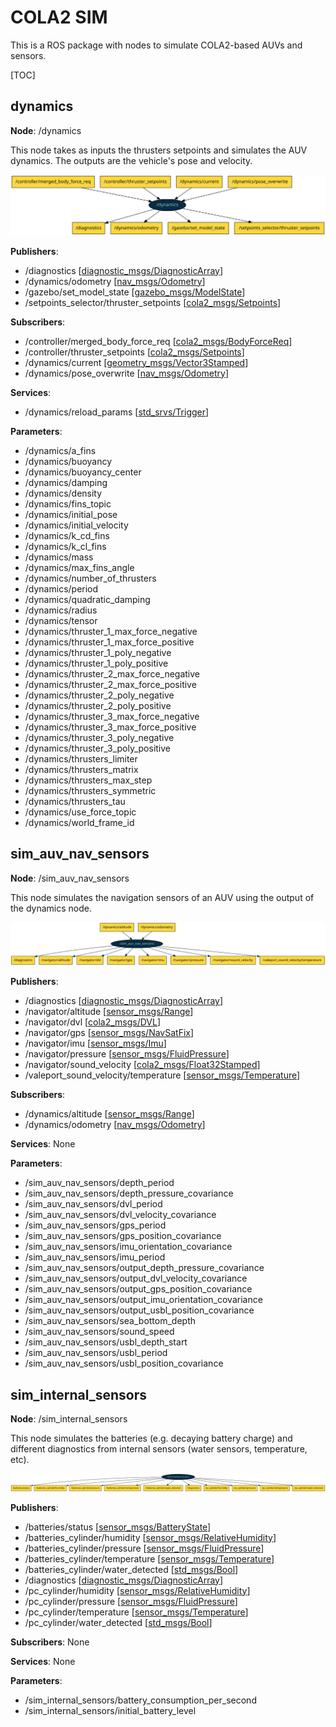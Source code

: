 # COLA2 SIM

This is a ROS package with nodes to simulate COLA2-based AUVs and sensors.

[TOC]

[//]: <> (dynamics start)

## dynamics

**Node**: /dynamics

This node takes as inputs the thrusters setpoints and simulates the AUV dynamics. The outputs are the vehicle's pose and velocity.

![dynamics](doc/readme/dynamics.svg)

**Publishers**:

* /diagnostics [[diagnostic_msgs/DiagnosticArray](http://docs.ros.org/noetic/api/diagnostic_msgs/html/msg/DiagnosticArray.html)]
* /dynamics/odometry [[nav_msgs/Odometry](http://docs.ros.org/noetic/api/nav_msgs/html/msg/Odometry.html)]
* /gazebo/set_model_state [[gazebo_msgs/ModelState](http://docs.ros.org/noetic/api/gazebo_msgs/html/msg/ModelState.html)]
* /setpoints_selector/thruster_setpoints [[cola2_msgs/Setpoints](http://api.iquarobotics.com/202401/api/cola2_msgs/html/msg/Setpoints.html)]

**Subscribers**:

* /controller/merged_body_force_req [[cola2_msgs/BodyForceReq](http://api.iquarobotics.com/202401/api/cola2_msgs/html/msg/BodyForceReq.html)]
* /controller/thruster_setpoints [[cola2_msgs/Setpoints](http://api.iquarobotics.com/202401/api/cola2_msgs/html/msg/Setpoints.html)]
* /dynamics/current [[geometry_msgs/Vector3Stamped](http://docs.ros.org/noetic/api/geometry_msgs/html/msg/Vector3Stamped.html)]
* /dynamics/pose_overwrite [[nav_msgs/Odometry](http://docs.ros.org/noetic/api/nav_msgs/html/msg/Odometry.html)]

**Services**:

* /dynamics/reload_params [[std_srvs/Trigger](http://docs.ros.org/noetic/api/std_srvs/html/srv/Trigger.html)]

**Parameters**:

* /dynamics/a_fins
* /dynamics/buoyancy
* /dynamics/buoyancy_center
* /dynamics/damping
* /dynamics/density
* /dynamics/fins_topic
* /dynamics/initial_pose
* /dynamics/initial_velocity
* /dynamics/k_cd_fins
* /dynamics/k_cl_fins
* /dynamics/mass
* /dynamics/max_fins_angle
* /dynamics/number_of_thrusters
* /dynamics/period
* /dynamics/quadratic_damping
* /dynamics/radius
* /dynamics/tensor
* /dynamics/thruster_1_max_force_negative
* /dynamics/thruster_1_max_force_positive
* /dynamics/thruster_1_poly_negative
* /dynamics/thruster_1_poly_positive
* /dynamics/thruster_2_max_force_negative
* /dynamics/thruster_2_max_force_positive
* /dynamics/thruster_2_poly_negative
* /dynamics/thruster_2_poly_positive
* /dynamics/thruster_3_max_force_negative
* /dynamics/thruster_3_max_force_positive
* /dynamics/thruster_3_poly_negative
* /dynamics/thruster_3_poly_positive
* /dynamics/thrusters_limiter
* /dynamics/thrusters_matrix
* /dynamics/thrusters_max_step
* /dynamics/thrusters_symmetric
* /dynamics/thrusters_tau
* /dynamics/use_force_topic
* /dynamics/world_frame_id

[//]: <> (dynamics end)

[//]: <> (sim_auv_nav_sensors start)

## sim_auv_nav_sensors

**Node**: /sim_auv_nav_sensors

This node simulates the navigation sensors of an AUV using the output of the dynamics node.

![sim_auv_nav_sensors](doc/readme/sim_auv_nav_sensors.svg)

**Publishers**:

* /diagnostics [[diagnostic_msgs/DiagnosticArray](http://docs.ros.org/noetic/api/diagnostic_msgs/html/msg/DiagnosticArray.html)]
* /navigator/altitude [[sensor_msgs/Range](http://docs.ros.org/noetic/api/sensor_msgs/html/msg/Range.html)]
* /navigator/dvl [[cola2_msgs/DVL](http://api.iquarobotics.com/202401/api/cola2_msgs/html/msg/DVL.html)]
* /navigator/gps [[sensor_msgs/NavSatFix](http://docs.ros.org/noetic/api/sensor_msgs/html/msg/NavSatFix.html)]
* /navigator/imu [[sensor_msgs/Imu](http://docs.ros.org/noetic/api/sensor_msgs/html/msg/Imu.html)]
* /navigator/pressure [[sensor_msgs/FluidPressure](http://docs.ros.org/noetic/api/sensor_msgs/html/msg/FluidPressure.html)]
* /navigator/sound_velocity [[cola2_msgs/Float32Stamped](http://api.iquarobotics.com/202401/api/cola2_msgs/html/msg/Float32Stamped.html)]
* /valeport_sound_velocity/temperature [[sensor_msgs/Temperature](http://docs.ros.org/noetic/api/sensor_msgs/html/msg/Temperature.html)]

**Subscribers**:

* /dynamics/altitude [[sensor_msgs/Range](http://docs.ros.org/noetic/api/sensor_msgs/html/msg/Range.html)]
* /dynamics/odometry [[nav_msgs/Odometry](http://docs.ros.org/noetic/api/nav_msgs/html/msg/Odometry.html)]

**Services**: None


**Parameters**:

* /sim_auv_nav_sensors/depth_period
* /sim_auv_nav_sensors/depth_pressure_covariance
* /sim_auv_nav_sensors/dvl_period
* /sim_auv_nav_sensors/dvl_velocity_covariance
* /sim_auv_nav_sensors/gps_period
* /sim_auv_nav_sensors/gps_position_covariance
* /sim_auv_nav_sensors/imu_orientation_covariance
* /sim_auv_nav_sensors/imu_period
* /sim_auv_nav_sensors/output_depth_pressure_covariance
* /sim_auv_nav_sensors/output_dvl_velocity_covariance
* /sim_auv_nav_sensors/output_gps_position_covariance
* /sim_auv_nav_sensors/output_imu_orientation_covariance
* /sim_auv_nav_sensors/output_usbl_position_covariance
* /sim_auv_nav_sensors/sea_bottom_depth
* /sim_auv_nav_sensors/sound_speed
* /sim_auv_nav_sensors/usbl_depth_start
* /sim_auv_nav_sensors/usbl_period
* /sim_auv_nav_sensors/usbl_position_covariance

[//]: <> (sim_auv_nav_sensors end)

[//]: <> (sim_internal_sensors start)

## sim_internal_sensors

**Node**: /sim_internal_sensors

This node simulates the batteries (e.g. decaying battery charge) and different diagnostics from internal sensors (water sensors, temperature, etc).

![sim_internal_sensors](doc/readme/sim_internal_sensors.svg)

**Publishers**:

* /batteries/status [[sensor_msgs/BatteryState](http://docs.ros.org/noetic/api/sensor_msgs/html/msg/BatteryState.html)]
* /batteries_cylinder/humidity [[sensor_msgs/RelativeHumidity](http://docs.ros.org/noetic/api/sensor_msgs/html/msg/RelativeHumidity.html)]
* /batteries_cylinder/pressure [[sensor_msgs/FluidPressure](http://docs.ros.org/noetic/api/sensor_msgs/html/msg/FluidPressure.html)]
* /batteries_cylinder/temperature [[sensor_msgs/Temperature](http://docs.ros.org/noetic/api/sensor_msgs/html/msg/Temperature.html)]
* /batteries_cylinder/water_detected [[std_msgs/Bool](http://docs.ros.org/noetic/api/std_msgs/html/msg/Bool.html)]
* /diagnostics [[diagnostic_msgs/DiagnosticArray](http://docs.ros.org/noetic/api/diagnostic_msgs/html/msg/DiagnosticArray.html)]
* /pc_cylinder/humidity [[sensor_msgs/RelativeHumidity](http://docs.ros.org/noetic/api/sensor_msgs/html/msg/RelativeHumidity.html)]
* /pc_cylinder/pressure [[sensor_msgs/FluidPressure](http://docs.ros.org/noetic/api/sensor_msgs/html/msg/FluidPressure.html)]
* /pc_cylinder/temperature [[sensor_msgs/Temperature](http://docs.ros.org/noetic/api/sensor_msgs/html/msg/Temperature.html)]
* /pc_cylinder/water_detected [[std_msgs/Bool](http://docs.ros.org/noetic/api/std_msgs/html/msg/Bool.html)]

**Subscribers**: None


**Services**: None


**Parameters**:

* /sim_internal_sensors/battery_consumption_per_second
* /sim_internal_sensors/initial_battery_level

[//]: <> (sim_internal_sensors end)

